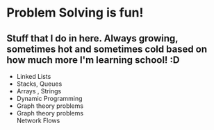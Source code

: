 <h1>Problem Solving is fun!</h1>

<h2>Stuff that I do in here. Always growing, sometimes hot and sometimes cold based on how much more I'm learning school! :D</h2>

<ul>
	<li>Linked Lists</li>
	<li>Stacks, Queues</li>
	<li>Arrays , Strings</li>
	<li>Dynamic Programming</li>
	<li>Graph theory problems</li>
	<li>Graph theory problems</li>
	<l1>Network Flows</l1>

</ul>



